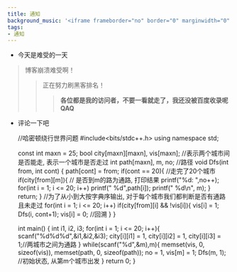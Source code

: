 ```yaml
---
title: 通知
background_music: '<iframe frameborder="no" border="0" marginwidth="0" marginheight="0" width=330 height=86 src="//music.163.com/outchain/player?type=2&id=29207835&auto=1&height=66"></iframe>'
tags:
- 通知
---
```

- 今天是难受的一天
>博客崩溃难受啊！
>>正在努力刷黑客排名！
>>>**各位都是我的访问者，不要一看就走了，我还没被百度收录呢QAQ**
- 评论一下吧<script src="https://utteranc.es/client.js"
        repo="2398954487/pinlunchucun"
        issue-term="pathname"
        theme="icy-dark"
        crossorigin="anonymous"
        async>
</script>



//哈密顿绕行世界问题
#include<bits/stdc++.h>
using namespace std;
 
const int maxn = 25;
bool city[maxn][maxn], vis[maxn]; //表示两个城市间是否能走, 表示一个城市是否走过
int path[maxn], m, no; //路径
void Dfs(int from, int cont)
{
    path[cont] = from;
    if(cont == 20){ //走完了20个城市
        if(city[from][m]){ // 是否到m的路为通路, 打印结果
            printf("%d: ",no++);
            for(int i = 1; i <= 20; i++)
                printf(" %d",path[i]);
            printf(" %d\n", m);
        }
        return;
    }
    //为了从小到大按字典序输出, 对于每个城市我们都判断是否有通路且未走过
    for(int i = 1; i <= 20; i++)
        if(city[from][i] && !vis[i]){
            vis[i] = 1;
            Dfs(i, cont+1);
            vis[i] = 0; //回溯
        }
}
 
int main()
{
    int i1, i2, i3;
    for(int i = 1; i <= 20; i++){
        scanf("%d%d%d",&i1,&i2,&i3);
        city[i][i1] = 1, city[i][i2] = 1, city[i][i3] = 1;//两城市之间为通路
    }
    while(scanf("%d",&m),m){
        memset(vis, 0, sizeof(vis)), memset(path, 0, sizeof(path));
        no = 1, vis[m] = 1;
        Dfs(m, 1); //初始状态, 从第m个城市出发
    }
    return 0;
}
